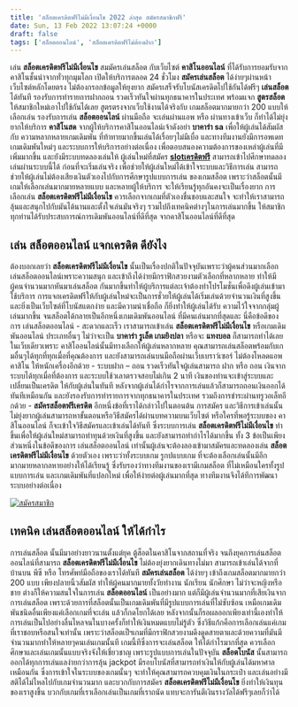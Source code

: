 ```yaml
---
title: 'สล็อตเครดิตฟรีไม่มีเงื่อนไข 2022 ล่าสุด สมัครสมาชิกฟรี'
date: Sun, 13 Feb 2022 13:07:24 +0000
draft: false
tags: ['สล็อตออนไลน์', 'สล็อตเครดิตฟรีไม่ต้องฝาก']
---
```


เล่น **สล็อตเครดิตฟรีไม่มีเงื่อนไข** สมมัครเล่นสล็อต กับเว็บไซต์ **คาสิโนออนไลน์** ที่ได้รับการยอมรับจากคาสิโนชั้นนำจากทั่วทุกมุมโลก เปิดให้บริการตลอด 24 ชั่วโมง **สมัครเล่นสล็อต** ได้ง่ายๆผ่านหน้าเว็บไซต์หลักโดยตรง ไม่ต้องกรอกข้อมูลให้ยุงยาก สมัครเสร็จรับโบนัสเครดิตไปใช้กันได้ฟรีๆ **เล่นสล็อต** ได้ทันที รองรับการทำรายการฝากถอน รวดเร็วทันใจผ่านทุกธนาคารในประเทศ พร้อมแจก **สูตรสล็อต** ให้สมาชิกใหม่เอาไปใช้กันได้เลย สูตรตรงจากเว็บใช้งานได้จริงกับ เกมสล็อตมากมายกว่า 200 แบบให้เลือกเล่น รองรับการเล่น **สล็อตออนไลน์** ผ่านมือถือ จะเล่นผ่านแอพ หรือ ผ่านทางเข้าเว็บ ก็ทำได้ไม่ยุ่งยากให้บริการ **คาสิโนสด** จากผู้ให้บริการคาสิโนออนไลน์เจ้าดังอย่า **บาคาร่า sa** เพื่อให้ผู้เล่นได้สัมผัสกับ ความหลากหลายเกมเดิมพัน ที่ท้าทายมากขึ้นเล่นได้เรื่อยๆไม่มีเบื่อ และทางทีมงานยังมีการอพเดทเกมเดิมพันใหม่ๆ และระบบการให้บริการอย่างต่อเนื่อง เพื่อตอบสนองความต้องการของเหล่าผู้เล่นที่มีเพิ่มมากขึ้น และยังมีระบบทดลองเล่นให้ ผู้เล่นใหม่ที่สมัคร [**slotเครดิตฟรี**](/slotเครดิตฟรี/) สามารถเข้าไปศึกษาทดลองเล่นผ่านระบบนี้ได้ ก่อนที่จะเริ่มเล่นจริง เพื่อช่วยให้ผู้เล่นใหม่ได้เข้าใจระบบและวิธีการเล่น สามารถช่วยให้ผู้เล่นไม่ต้องเสียงเงินตัวเองไปกับการศึกษารูปแบบการเล่น ของเกมสล็อต เพราะว่าสล็อตนั้นมีเกมให้เลือกเล่นมากมายหลายแบบ และหลายผู้ให้บริการ จะให้เรียนรู้ทุกอันคงจะเป็นเรื่องยาก การเลือกเล่น **สล็อตเครดิตฟรีไม่มีเงื่อนไข** ควรเลือกจากเกมที่ตัวเองชื่นชอบและสนใจ จะทำให้เราสามารถลุ้นและสนุกไปกับมันได้นานและตั้งใจเล่นมันจริงๆ รวมไปถึงเทคนิคต่างๆในการเล่นมากขึ้น ให้สมาชิกทุกท่านได้รับประสบการณ์การเดิมพันออนไลน์ที่ดีที่สุด จากคาสิโนออนไลน์ที่ดีที่สุด

**เล่น สล็อตออนไลน์ แจกเครดิต ดียังไง**
---------------------------------------

ต้องบอกเลยว่า **สล็อตเครดิตฟรีไม่มีเงื่อนไข** นั้นเป็นเรื่องปกติในปัจจุบันเพราะว่าผู้คนส่วนมากเลือก เล่นสล็อตออนไลน์เพราะความสนุก และเข้าถึงได้ง่ายมีกราฟิกสวยงามตัวเลือกที่หลากหลาย ทำให้มีผู้คนจำนวนมากหันมาเล่นสล็อต กันมากขึ้นทำให้ผู้บริการแต่ละเจ้าต้องทำโปรโมชั่นเพื่อดึงผู้เล่นเข้ามาใช้บริการ การแจกเครดิตฟรีให้กับผู้เล่นใหม่จะเป็นการชั่วยให้ผู้เล่นได้เริ่มเล่นด้วยจำนวนเงินที่สูงขึ้น และยิ่งเป็นเว็บไซต์ที่โบนัสแตกง่าย และมีความน่าเชื่อถือ ก็ยิ่งทำให้ผู้เล่นได้รับ ความไว้ใจจากกลุ่มผู้เล่นมากขึ้น จนสล็อตได้กลายเป็นอีกหนึ่งเกมเดิมพันออนไลน์ ที่มีคนเล่นมากที่สุดและ นี่คือข้อดีของการ เล่นสล็อตออนไลน์ \- สะดวกและเร็ว เราสามารถเข้าเล่น **สล็อตเครดิตฟรีไม่มีเงื่อนไข** หรือเกมเดิมพันออนไลน์ ประเภทอื่นๆ ไม่ว่าจะเป็น **บาคาร่า รูเล็ต เกมยิงปลา** หรือจะ **แทงบอล** ก็สามารถทำได้เลยในเว็บเดียวเพราะ คาสิโออนไลน์นั้นมีทางเลือกให้ผู้เล่นหลากหลาย คุณสามารถเล่นสล็อตพร้อมกับเกมอื่นๆได้ทุกที่ทุกเมื่อที่คุณต้องการ และยังสามารถเล่นบนมือถือผ่านเว็บเบราว์เซอร์ ไม่ต้องโหลดแอพคาสิโน ให้หนักเครื่องอีกด้วย \- ระบบฝาก – ถอน รวดเร็วทันใจผู้เล่นสามารถ ฝาก หรือ ถอน เงินจากระบบได้ทุกเมื่อที่ต้องการ และระบบใช้วเลาตรวจสอบไม่เกิน 2 นาที เงินของท่านจะเข้าสู่ระบบและเปลี่ยนเป็นเครดิต ให้กับผู้เล่นในทันที หลังจากผู้เล่นได้กำไรจากการเล่นแล้วก็สามารถถอนเงินออกได้ทันทีเหมือนกัน และยังรองรับการทำรายการจากทุกธนาคารในประเทศ รวมถึงการชำระผ่านทรูวอเล็ทอีกด้วย \- **สมัครสล็อตฟรีเครดิต** อีกหนึ่งข้อที่เราได้กล่าวไปในตอนต้น การสมัคร และวิธีการเข้าเล่นนั้นไม่ยุ่งยากผู้เล่นสามารถหาขั้นตอนหรือวิธีสมัครได้ผ่านบทความบนเว็บไซต์ หรือใครที่พอรู้ระบบของ คาสิโนออนไลน์ ก็จะเข้าใจวิธีสมัครและเข้าเล่นได้ทันที ซึ่งระบบการเล่น **สล็อตเครดิตฟรีไม่มีเงื่อนไข** ทำขึ้นเพื่อให้ผู้เล่นใหม่สามารถทำทุนด้วยเงินที่สูงขึ้น และยังสามารถทำกำไรได้มากขึ้น ทั้ง 3 ข้อเป็นเพียงส่วนหนึ่งในข้อดีของการ เล่นสล็อตออนไลน์ เท่านั้นผู้เล่นจะต้องลองเข้ามาสมัครและทดลองเล่น **สล็อตเครดิตฟรีไม่มีเงื่อนไข** ด้วยตัวเอง เพราะว่าทั้งระบบเกม รูกปแบบเกม ที่จะต้องเลือกเล่นนั้นมีอีกมากมายหลากลหายอย่างให้ได้เรียนรู้ ซึ่งรับรองว่าทางทีมงานของเรามีเกมสล็อต ที่ไม่เหมือนใครทั้งรูปแบบการเล่น และเกมเดิมพันที่แปลกใหม่ เพื่อให้ง่ายต่อผู้เล่นมากที่สุด ทางทีมงานจึงได้ทีการพัฒนาระบบอย่างต่อเนื่อง

[![สมัครสมาชิก](register-button.png)](https://member.ufarec.com/register/?s=avfreex24;lang=th)

**เทคนิค เล่นสล็อตออนไลน์ ให้ได้กำไร**
--------------------------------------

การเล่นสล็อต นั้นมีมาอย่างยาวนานตั้งแต่ยุค ตู้ส็อตในคาสิโนจากสถานที่จริง จนถึงยุคการเล่นสล็อตออนไลน์ที่สามารถ **สล็อตเครดิตฟรีไม่มีเงื่อนไข** ไม่ต้องยุ่งยากเดินทางไม่มา สามารถเข้าเล่นได้จากที่บ้านบน พีซี หรือ โทรศัพท์มือถือของเราได้ทันที **สมัครเล่นสล็อต** ได้ง่ายๆ เข้าถึงเกมสล็อตมากมายกว่า 200 แบบ เพียงปลายนิ้วสัมผัส ทำให้ผู้คนมากมายทั้งวัยทำงาน นักเรียน นักศึกษา ไม่ว่าจะหญิงหรือชาย ต่างก็ให้ความสนใจในการเล่น **สล็อตออนไลน์** เป็นอย่างมาก แต่ก็มีผู้เล่นจำนวนมากที่เสียเงินจากการเล่นสล็อต เพราะด้วยการที่สล็อตนั้นเป็นเกมเดิมพันที่มีรูปแบบการเล่นที่ไม่ซับซ้อน เหมือเกมเดิมพันชนิดอื่นเพียงแค่เลือกเกมที่จะเล่น แล้วก็กดโยกได้เลย หลังจากนั้นก็รอผลออกเพียงเท่านี้เองทำให้การเล่นเป็นไปอย่างลื่นไหลจนในบางครั้งก็ทำให้เงินหมดแบบไม่รู้ตัว ซึ่งวิธีแก้กคือการเลือกเล่นแค่เกมที่เราชอบหรือสนใจเท่านั้น เพราะว่าสล็อตเป็ฯเกมที่มีกราฟิกสวยงามดึงดูดสายตาและด้วยความที่มันมีจำนวนมากทำให้หลายๆคนเล่นเกมนั้นที เกมนี้ทีซึ่งการจะเล่นสล็อต ให้ได้กำไรมากที่สุด ควรเลือกศึกษาและเล่นเกมนั้นแบบจริงจังให้เชี่ยวชาญ เพราะรูปแบบการเล่นในปัจจุบัน **สล็อตโบนัส** นั้นสามารถออกได้ทุกการเล่นแลง่ายกว่าการลุ้น jackpot มีรอบโบนัสที่สามารถทำเงินให้กับผู้เล่นได้มหาศาลเหมือนกัน ซึ่งการเข้าใจในระบบของเกมนั้นๆ จะทำให้คุณสามารถควบคุมเงินในกระเป๋า และเล่นอย่างมีสติได้ไม่ไหลไปกับเกมจำนวนมาก และบวกกับการสมัคร **สล็อตเครดิตฟรีไม่มีเงื่อนไข** ยิ่งทำให้เงินทุนของเราสูงขึ้น บวกกับเกมที่เราเลือกเล่นเป็นเกมที่เราถนัด แทบจะการันตีเงินรางวัลได้ฟรีๆเลยก็ว่าได้